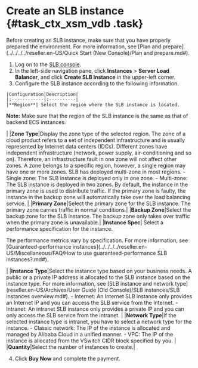 # Create an SLB instance {#task_ctx_xsm_vdb .task}

Before creating an SLB instance, make sure that you have properly prepared the environment. For more information, see [Plan and prepare](../../../../reseller.en-US/Quick Start (New Console)/Plan and prepare.md#).

1.   Log on to the [SLB console](https://partners-intl.aliyun.com/login-required#/slb). 
2.  In the left-side navigation pane, click **Instances** \> **Server Load Balancer**, and click **Create SLB Instance** in the upper-left corner. 
3.   Configure the SLB instance according to the following information. 

    |Configuration|Description|
    |:------------|:----------|
    |**Region**| Select the region where the SLB instance is located.

 **Note:** Make sure that the region of the SLB instance is the same as that of backend ECS instances.

 |
    |**Zone Type**|Display the zone type of the selected region. The zone of a cloud product refers to a set of independent infrastructure and is usually represented by Internet data centers \(IDCs\). Different zones have independent infrastructure \(network, power supply, air-conditioning and so on\). Therefore, an infrastructure fault in one zone will not affect other zones. A zone belongs to a specific region, however, a single region may have one or more zones. SLB has deployed multi-zone in most regions.    -   Single zone: The SLB instance is deployed only in one zone.
    -   Multi-zone: The SLB instance is deployed in two zones. By default, the instance in the primary zone is used to distribute traffic. If the primary zone is faulty, the instance in the backup zone will automatically take over the load balancing service.
|
    |**Primary Zone**|Select the primary zone for the SLB instance. The primary zone carries traffic in normal conditions.|
    |**Backup Zone**|Select the backup zone for the SLB instance. The backup zone only takes over traffic when the primary zone is unavailable.|
    |**Instance Spec**| Select a performance specification for the instance.

 The performance metrics vary by specification. For more information, see [Guaranteed-performance instances](../../../../reseller.en-US/Miscellaneous/FAQ/How to use guaranteed-performance SLB instances?.md#).

 |
    |**Instance Type**|Select the instance type based on your business needs. A public or a private IP address is allocated to the SLB instance based on the instance type. For more information, see [SLB instance and network type](reseller.en-US/Archives/User Guide (Old Console)/SLB instances/SLB instances overview.md#).    -   Internet: An Internet SLB instance only provides an Internet IP and you can access the SLB service from the Internet.
    -   Intranet: An intranet SLB instance only provides a private IP and you can only access the SLB service from the intranet.
|
    |**Network Type**|If the selected instance type is intranet, you have to select a network type for the instance.    -   Classic network: The IP of the instance is allocated and managed by Alibaba Cloud in a unified manner.
    -   VPC: The IP of the instance is allocated from the VSwitch CIDR block specified by you.
|
    |**Quantity**|Select the number of instances to create.|

4.  Click **Buy Now** and complete the payment. 

